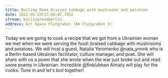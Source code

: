 ```yaml
---
title: Boiling Room Braised cabbage with mushrooms and potatoes
date: 2022-03-23T17:00:07.795Z
stream: boilingroomberlin
address: Art Space Flutgraben (Am Flutgraben 3)
---
```

Today we are going to cook a recipe that we got from a Ukrainian woman we met when we were serving the food: braised cabbage with mushrooms and potatoes. We will host a guest, Natalia Yeromenko @nata_yrmnk who is a Berlin-based Ukrainian facilitator, culture manager, and poet. She will share with us a poem that she wrote when the war just broke out and read some poems in Ukrainian. Incredible @finklubben Almaty will play for the cooks. Tune in and let's boil together!